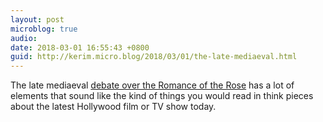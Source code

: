 ```yaml
---
layout: post
microblog: true
audio: 
date: 2018-03-01 16:55:43 +0800
guid: http://kerim.micro.blog/2018/03/01/the-late-mediaeval.html
---
```

The late mediaeval [debate over the Romance of the Rose](https://www.historyofphilosophy.net/jean-gerson) has a lot of elements that sound like the kind of things you would read in think pieces about the latest Hollywood film or TV show today.
